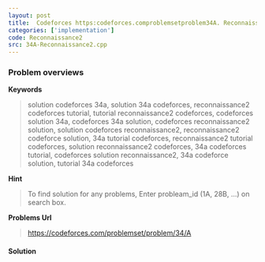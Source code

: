 ```yaml
---
layout: post
title:  Codeforces https:codeforces.comproblemsetproblem34A. Reconnaissance 2 solution
categories: ['implementation']
code: Reconnaissance2
src: 34A-Reconnaissance2.cpp
---
```

### **Problem overviews**

**Keywords**
> solution codeforces 34a, solution 34a codeforces, reconnaissance2 codeforces tutorial, tutorial reconnaissance2 codeforces, codeforces solution 34a, codeforces 34a solution, codeforces reconnaissance2 solution, solution codeforces reconnaissance2, reconnaissance2 codeforce solution, 34a tutorial codeforces, reconnaissance2 tutorial codeforces, solution reconnaissance2 codeforces, 34a codeforces tutorial, codeforces solution reconnaissance2, 34a codeforce solution, tutorial 34a codeforces

**Hint**
> To find solution for any problems, Enter probleam_id (1A, 28B, ...) on search box. 

**Problems Url**
> https://codeforces.com/problemset/problem/34/A

#### **Solution**



